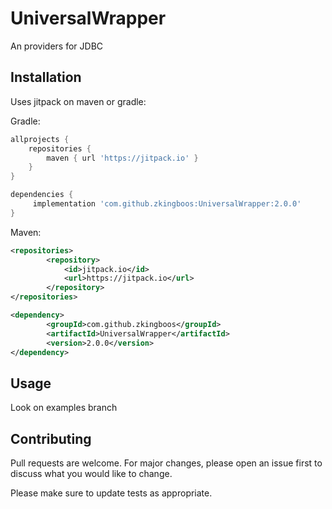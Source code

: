 # UniversalWrapper

An providers for JDBC

## Installation

Uses jitpack on maven or gradle:

Gradle: 
```gradle
allprojects {
	repositories {
		maven { url 'https://jitpack.io' }
	}
}

dependencies {
	 implementation 'com.github.zkingboos:UniversalWrapper:2.0.0'
}
```

Maven:
```xml
<repositories>
		<repository>
		    <id>jitpack.io</id>
		    <url>https://jitpack.io</url>
		</repository>
</repositories>

<dependency>
	    <groupId>com.github.zkingboos</groupId>
	    <artifactId>UniversalWrapper</artifactId>
	    <version>2.0.0</version>
</dependency>

```

## Usage
Look on examples branch 

## Contributing
Pull requests are welcome. For major changes, please open an issue first to discuss what you would like to change.

Please make sure to update tests as appropriate.
